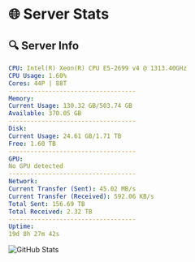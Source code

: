 # 🌐 Server Stats
## 🔍 Server Info
```yaml
CPU: Intel(R) Xeon(R) CPU E5-2699 v4 @ 1313.40GHz
CPU Usage: 1.60%
Cores: 44P | 88T
-----------------------------------
Memory:
Current Usage: 130.32 GB/503.74 GB
Available: 370.05 GB
-----------------------------------
Disk:
Current Usage: 24.61 GB/1.71 TB
Free: 1.60 TB
-----------------------------------
GPU:
No GPU detected
-----------------------------------
Network:
Current Transfer (Sent): 45.02 MB/s
Current Transfer (Received): 592.06 KB/s
Total Sent: 156.69 TB
Total Received: 2.32 TB
-----------------------------------
Uptime:
19d 8h 27m 42s
```
![GitHub Stats](https://img.shields.io/badge/Updated-2025-02-27_07:11:00-blue)